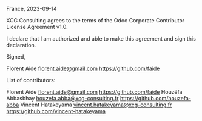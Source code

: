 France, 2023-09-14

XCG Consulting agrees to the terms of the Odoo Corporate Contributor License
Agreement v1.0.

I declare that I am authorized and able to make this agreement and sign this
declaration.

Signed,

Florent Aide florent.aide@gmail.com https://github.com/faide

List of contributors:

Florent Aide florent.aide@gmail.com https://github.com/faide
Houzéfa Abbasbhay houzefa.abba@xcg-consulting.fr https://github.com/houzefa-abba
Vincent Hatakeyama vincent.hatakeyama@xcg-consulting.fr https://github.com/vincent-hatakeyama
